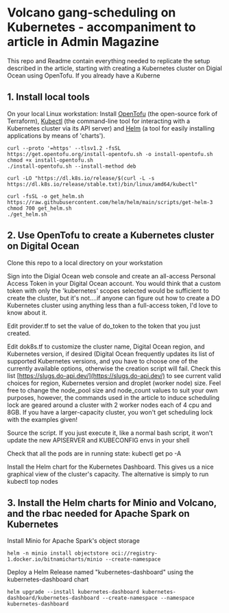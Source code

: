 # Volcano gang-scheduling on Kubernetes - accompaniment to article in Admin Magazine
This repo and Readme contain everything needed to replicate the setup described in the article, starting with creating a Kubernetes cluster on Digial Ocean using OpenTofu. If you already have a Kuberne

## 1. Install local tools
On your local Linux workstation: Install [OpenTofu](https://opentofu.org/docs/intro/install/deb/) (the open-source fork of Terraform), [Kubectl](https://kubernetes.io/docs/tasks/tools/install-kubectl-linux/) (the command-line tool for interacting with a Kubernetes cluster via its API server) and [Helm](https://helm.sh/docs/intro/install/) (a tool for easily installing applications by means of 'charts').

```
curl --proto '=https' --tlsv1.2 -fsSL https://get.opentofu.org/install-opentofu.sh -o install-opentofu.sh
chmod +x install-opentofu.sh
./install-opentofu.sh --install-method deb

curl -LO "https://dl.k8s.io/release/$(curl -L -s https://dl.k8s.io/release/stable.txt)/bin/linux/amd64/kubectl"

curl -fsSL -o get_helm.sh https://raw.githubusercontent.com/helm/helm/main/scripts/get-helm-3
chmod 700 get_helm.sh
./get_helm.sh
```
## 2. Use OpenTofu to create a Kubernetes cluster on Digital Ocean

Clone this repo to a local directory on your workstation

Sign into the Digial Ocean web console and create an all-access Personal Access Token in your Digital Ocean account. You would think that a custom token with only the 'kubernetes' scopes selected would be sufficient to create the cluster, but it's not....if anyone can figure out how to create a DO Kubernetes cluster using anything less than a full-access token, I'd love to know about it.

Edit provider.tf to set the value of do_token to the token that you just created.

Edit dok8s.tf to customize the cluster name, Digital Ocean region, and Kubernetes version, if desired (Digital Ocean frequently updates its list of supported Kubernetes versions, and you have to choose one of the currently available options, otherwise the creation script will fail. Check this list [https://slugs.do-api.dev/](https://slugs.do-api.dev/) to see current valid choices for region, Kubernetes version and droplet (worker node) size. Feel free to change the node_pool size and node_count values to suit your own purposes, however, the commands used in the article to induce scheduling lock are geared around a cluster with 2 worker nodes each of 4 cpu and 8GB. If you have a larger-capacity cluster, you won't get scheduling lock with the examples given!

Source the script. If you just execute it, like a normal bash script, it won't update the new APISERVER and KUBECONFIG envs in your shell

Check that all the pods are in running state: kubectl get po -A

Install the Helm chart for the Kubernetes Dashboard. This gives us a nice graphical view of the cluster's capacity. The alternative is simply to run kubectl top nodes

## 3. Install the Helm charts for Minio and Volcano, and the rbac needed for Apache Spark on Kubernetes

Install Minio for Apache Spark's object storage
```
helm -n minio install objectstore oci://registry-1.docker.io/bitnamicharts/minio --create-namespace
```
Deploy a Helm Release named "kubernetes-dashboard" using the kubernetes-dashboard chart
```
helm upgrade --install kubernetes-dashboard kubernetes-dashboard/kubernetes-dashboard --create-namespace --namespace kubernetes-dashboard
```
 

 

